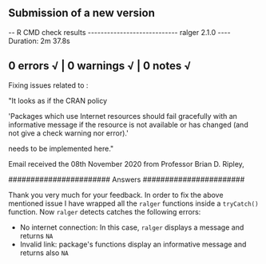 ## Submission of a new version
-- R CMD check results ---------------------------- ralger 2.1.0 ----
Duration: 2m 37.8s

0 errors √ | 0 warnings √ | 0 notes √
---------------------------------------

Fixing issues related to : 

"It looks as if the CRAN policy

'Packages which use Internet resources should fail gracefully with an
informative message if the resource is not available or has changed (and
not give a check warning nor error).'

needs to be implemented here."

Email received the 08th November 2020 from Professor Brian D. Ripley,

#######################
Answers
#######################

Thank you very much for your feedback. In order to fix the above mentioned issue I have wrapped all the `ralger` functions inside a `tryCatch()` function. Now `ralger` detects catches the following errors: 

+ No internet connection: In this case, `ralger` displays a message and returns `NA` 
+ Invalid link: package's functions display an informative message and returns also `NA`



